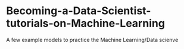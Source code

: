 # Becoming-a-Data-Scientist-tutorials-on-Machine-Learning
A few example models to practice the Machine Learning/Data scienve  
